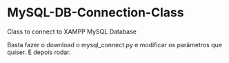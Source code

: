 # MySQL-DB-Connection-Class
Class to connect to XAMPP MySQL Database

Basta fazer o download o mysql_connect.py e modificar os parâmetros que quiser. E depois rodar.
